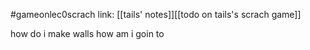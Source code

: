#gameonlec0scrach 
link: [[tails' notes]][[todo on tails's scrach game]]


how do i make walls
how am i goin to